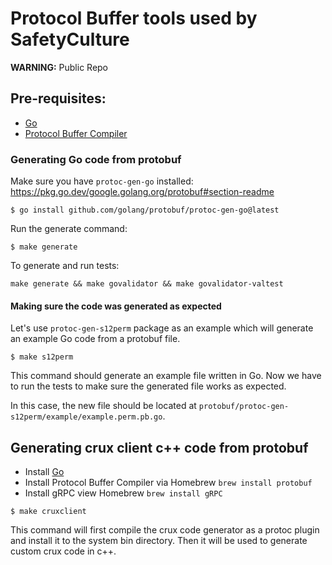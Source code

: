 # Protocol Buffer tools used by SafetyCulture

**WARNING:** Public Repo

## Pre-requisites:

* [Go](https://golang.org/doc/install)
* [Protocol Buffer Compiler](https://grpc.io/docs/protoc-installation/)

### Generating Go code from protobuf

Make sure you have `protoc-gen-go` installed:
https://pkg.go.dev/google.golang.org/protobuf#section-readme
```
$ go install github.com/golang/protobuf/protoc-gen-go@latest
```

Run the generate command:

```
$ make generate
```

To generate and run tests:
```
make generate && make govalidator && make govalidator-valtest
```

#### Making sure the code was generated as expected

Let's use `protoc-gen-s12perm` package as an example which will generate an
example Go code from a protobuf file.

```
$ make s12perm
```

This command should generate an example file written in Go. Now we have to run
the tests to make sure the generated file works as expected.

In this case, the new file should be located at
`protobuf/protoc-gen-s12perm/example/example.perm.pb.go`.

## Generating crux client c++ code from protobuf

* Install [Go](https://golang.org/doc/install)
* Install Protocol Buffer Compiler via Homebrew `brew install protobuf`
* Install gRPC view Homebrew `brew install gRPC`

```
$ make cruxclient
```

This command will first compile the crux code generator as a protoc plugin and install it to the system bin directory. 
Then it will be used to generate custom crux code in c++.  
